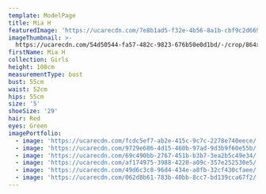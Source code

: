 ```yaml
---
template: ModelPage
title: Mia H
featuredImage: 'https://ucarecdn.com/7e8b1ad5-f32e-4b56-8a1b-cbf9c2d6693e/'
imageThumbnail: >-
  https://ucarecdn.com/54d50544-fa57-482c-9823-676b50e0d1bd/-/crop/864x851/63,0/-/preview/
firstName: Mia H
collection: Girls
height: 108cm
measurementType: bust
bust: 55cm
waist: 52cm
hips: 55cm
size: '5'
shoeSize: '29'
hair: Red
eyes: Green
imagePortfolio:
  - image: 'https://ucarecdn.com/fcdc5ef7-ab2e-415c-9c7c-2278e740eece/'
  - image: 'https://ucarecdn.com/9729e686-4d15-460b-97ad-9d3b9f60e55b/'
  - image: 'https://ucarecdn.com/69c490bb-2767-451b-b3b7-3ea2b5c49e34/'
  - image: 'https://ucarecdn.com/af174975-3988-4220-a09c-357e252530e5/'
  - image: 'https://ucarecdn.com/49d6c3c8-96d4-434e-a8fb-32cf430cfaee/'
  - image: 'https://ucarecdn.com/062d8b61-783b-40bb-8cc7-bd139cca67f2/'
---
```


